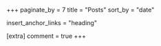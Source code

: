 +++
paginate_by = 7
title = "Posts"
sort_by = "date"

insert_anchor_links = "heading"

[extra]
comment = true
+++

